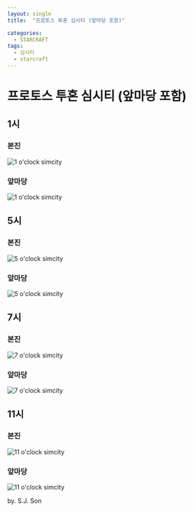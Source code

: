 ```yaml
---
layout: single
title:  "프로토스 투혼 심시티 (앞마당 포함)"

categories:
  - STARCRAFT
tags:
  - 심시티
  - starcraft
---
```

프로토스 투혼 심시티 (앞마당 포함)
=============

1시
------------

### 본진
![1 o'clock simcity](/assets/images/1본.png)
### 앞마당
![1 o'clock simcity](/assets/images/1앞.png)

5시
------------
### 본진
![5 o'clock simcity](/assets/images/5본.png)
### 앞마당
![5 o'clock simcity](/assets/images/5앞.png)

7시
------------
### 본진
![7 o'clock simcity](/assets/images/7본.png)
### 앞마당
![7 o'clock simcity](/assets/images/7앞.png)

11시
------------
### 본진
![11 o'clock simcity](/assets/images/11본.png)
### 앞마당
![11 o'clock simcity](/assets/images/11앞.png)




by. S.J. Son
